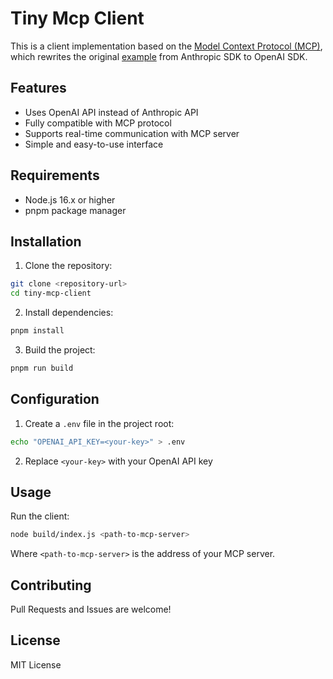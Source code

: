 # Tiny Mcp Client

This is a client implementation based on the [Model Context Protocol (MCP)](https://modelcontextprotocol.io/), 
which rewrites the original [example](https://modelcontextprotocol.io/quickstart/client) from Anthropic SDK to OpenAI SDK.

## Features

- Uses OpenAI API instead of Anthropic API
- Fully compatible with MCP protocol
- Supports real-time communication with MCP server
- Simple and easy-to-use interface

## Requirements

- Node.js 16.x or higher
- pnpm package manager

## Installation

1. Clone the repository:
```bash
git clone <repository-url>
cd tiny-mcp-client
```

2. Install dependencies:
```bash
pnpm install
```

3. Build the project:
```bash
pnpm run build
```

## Configuration

1. Create a `.env` file in the project root:
```bash
echo "OPENAI_API_KEY=<your-key>" > .env
```

2. Replace `<your-key>` with your OpenAI API key

## Usage

Run the client:
```bash
node build/index.js <path-to-mcp-server>
```

Where `<path-to-mcp-server>` is the address of your MCP server.

## Contributing

Pull Requests and Issues are welcome!

## License

MIT License
